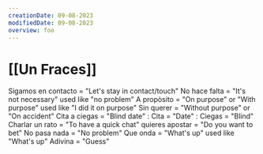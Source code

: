 ```yaml
---
creationDate: 09-08-2023
modifiedDate: 09-08-2023
overview: foo
---
```

# <span id="c"><a>[[Un Fraces]]</a></span>

Sigamos en contacto = "Let's stay in contact/touch"
No hace falta = "It's not necessary" used like "no problem"
A propòsito = "On purpose" or "With purpose" used like "I did it on purpose"
Sin querer = "Without purpose" or "On accident"
Cita a ciegas = "Blind date" : Cita = "Date" : Ciegas = "Blind"
Charlar un rato = "To have a quick chat"
quieres apostar = "Do you want to bet"
No pasa nada = "No problem"
Que onda = "What's up" used like "What's up"
Adivina = "Guess"